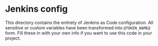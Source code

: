 # Jenkins config
This directory contains the entirety of Jenkins as Code configuration.
All sensitive or custom variables have been transformed into `@TOKEN_NAME@` form.
Fill these in with your own info if you want to use this code in your project.